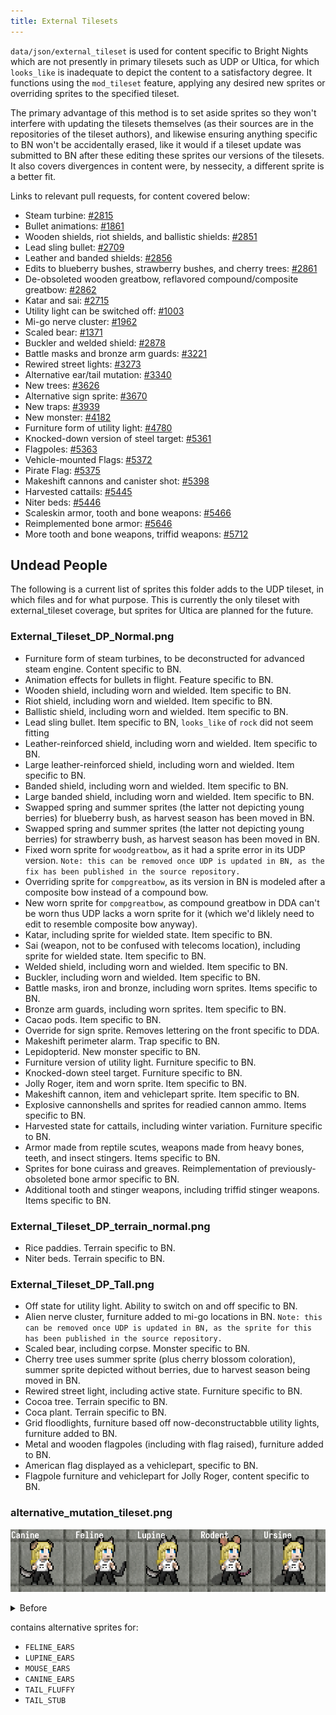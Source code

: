 ```yaml
---
title: External Tilesets
---
```


`data/json/external_tileset` is used for content specific to Bright Nights which are not presently
in primary tilesets such as UDP or Ultica, for which `looks_like` is inadequate to depict the
content to a satisfactory degree. It functions using the `mod_tileset` feature, applying any desired
new sprites or overriding sprites to the specified tileset.

The primary advantage of this method is to set aside sprites so they won't interfere with updating
the tilesets themselves (as their sources are in the repositories of the tileset authors), and
likewise ensuring anything specific to BN won't be accidentally erased, like it would if a tileset
update was submitted to BN after these editing these sprites our versions of the tilesets. It also
covers divergences in content were, by nessecity, a different sprite is a better fit.

Links to relevant pull requests, for content covered below:

- Steam turbine: [#2815](https://github.com/cataclysmbnteam/Cataclysm-BN/pull/2815)
- Bullet animations: [#1861](https://github.com/cataclysmbnteam/Cataclysm-BN/pull/1681)
- Wooden shields, riot shields, and ballistic shields:
  [#2851](https://github.com/cataclysmbnteam/Cataclysm-BN/pull/2851)
- Lead sling bullet: [#2709](https://github.com/cataclysmbnteam/Cataclysm-BN/pull/2709)
- Leather and banded shields: [#2856](https://github.com/cataclysmbnteam/Cataclysm-BN/pull/2856)
- Edits to blueberry bushes, strawberry bushes, and cherry trees:
  [#2861](https://github.com/cataclysmbnteam/Cataclysm-BN/pull/2861)
- De-obsoleted wooden greatbow, reflavored compound/composite greatbow:
  [#2862](https://github.com/cataclysmbnteam/Cataclysm-BN/pull/2862)
- Katar and sai: [#2715](https://github.com/cataclysmbnteam/Cataclysm-BN/pull/2715)
- Utility light can be switched off:
  [#1003](https://github.com/cataclysmbnteam/Cataclysm-BN/pull/1003)
- Mi-go nerve cluster: [#1962](https://github.com/cataclysmbnteam/Cataclysm-BN/pull/1962)
- Scaled bear: [#1371](https://github.com/cataclysmbnteam/Cataclysm-BN/pull/1371)
- Buckler and welded shield: [#2878](https://github.com/cataclysmbnteam/Cataclysm-BN/pull/2878)
- Battle masks and bronze arm guards:
  [#3221](https://github.com/cataclysmbnteam/Cataclysm-BN/pull/3221)
- Rewired street lights: [#3273](https://github.com/cataclysmbnteam/Cataclysm-BN/pull/3273)
- Alternative ear/tail mutation: [#3340](https://github.com/cataclysmbnteam/Cataclysm-BN/pull/3340)
- New trees: [#3626](https://github.com/cataclysmbnteam/Cataclysm-BN/pull/3626)
- Alternative sign sprite: [#3670](https://github.com/cataclysmbnteam/Cataclysm-BN/pull/3670)
- New traps: [#3939](https://github.com/cataclysmbnteam/Cataclysm-BN/pull/3939)
- New monster: [#4182](https://github.com/cataclysmbnteam/Cataclysm-BN/pull/4182)
- Furniture form of utility light:
  [#4780](https://github.com/cataclysmbnteam/Cataclysm-BN/pull/4780)
- Knocked-down version of steel target:
  [#5361](https://github.com/cataclysmbnteam/Cataclysm-BN/pull/5361)
- Flagpoles: [#5363](https://github.com/cataclysmbnteam/Cataclysm-BN/pull/5363)
- Vehicle-mounted Flags: [#5372](https://github.com/cataclysmbnteam/Cataclysm-BN/pull/5372)
- Pirate Flag: [#5375](https://github.com/cataclysmbnteam/Cataclysm-BN/pull/5375)
- Makeshift cannons and canister shot:
  [#5398](https://github.com/cataclysmbnteam/Cataclysm-BN/pull/5398)
- Harvested cattails: [#5445](https://github.com/cataclysmbnteam/Cataclysm-BN/pull/5445)
- Niter beds: [#5446](https://github.com/cataclysmbnteam/Cataclysm-BN/pull/5446)
- Scaleskin armor, tooth and bone weapons: [#5466](https://github.com/cataclysmbnteam/Cataclysm-BN/pull/5466)
- Reimplemented bone armor: [#5646](https://github.com/cataclysmbnteam/Cataclysm-BN/pull/5646)
- More tooth and bone weapons, triffid weapons: [#5712](https://github.com/cataclysmbnteam/Cataclysm-BN/pull/5712)

## Undead People

The following is a current list of sprites this folder adds to the UDP tileset, in which files and
for what purpose. This is currently the only tileset with external_tileset coverage, but sprites for
Ultica are planned for the future.

### External_Tileset_DP_Normal.png

- Furniture form of steam turbines, to be deconstructed for advanced steam engine. Content specific
  to BN.
- Animation effects for bullets in flight. Feature specific to BN.
- Wooden shield, including worn and wielded. Item specific to BN.
- Riot shield, including worn and wielded. Item specific to BN.
- Ballistic shield, including worn and wielded. Item specific to BN.
- Lead sling bullet. Item specific to BN, `looks_like` of `rock` did not seem fitting
- Leather-reinforced shield, including worn and wielded. Item specific to BN.
- Large leather-reinforced shield, including worn and wielded. Item specific to BN.
- Banded shield, including worn and wielded. Item specific to BN.
- Large banded shield, including worn and wielded. Item specific to BN.
- Swapped spring and summer sprites (the latter not depicting young berries) for blueberry bush, as
  harvest season has been moved in BN.
- Swapped spring and summer sprites (the latter not depicting young berries) for strawberry bush, as
  harvest season has been moved in BN.
- Fixed worn sprite for `woodgreatbow`, as it had a sprite error in its UDP version.
  `Note: this can be removed once UDP is updated in BN, as the fix has been published in the source repository.`
- Overriding sprite for `compgreatbow`, as its version in BN is modeled after a composite bow
  instead of a compound bow.
- New worn sprite for `compgreatbow`, as compound greatbow in DDA can't be worn thus UDP lacks a
  worn sprite for it (which we'd liklely need to edit to resemble composite bow anyway).
- Katar, including sprite for wielded state. Item specific to BN.
- Sai (weapon, not to be confused with telecoms location), including sprite for wielded state. Item
  specific to BN.
- Welded shield, including worn and wielded. Item specific to BN.
- Buckler, including worn and wielded. Item specific to BN.
- Battle masks, iron and bronze, including worn sprites. Items specific to BN.
- Bronze arm guards, including worn sprites. Item specific to BN.
- Cacao pods. Item specific to BN.
- Override for sign sprite. Removes lettering on the front specific to DDA.
- Makeshift perimeter alarm. Trap specific to BN.
- Lepidopterid. New monster specific to BN.
- Furniture version of utility light. Furniture specific to BN.
- Knocked-down steel target. Furniture specific to BN.
- Jolly Roger, item and worn sprite. Item specific to BN.
- Makeshift cannon, item and vehiclepart sprite. Item specific to BN.
- Explosive cannonshells and sprites for readied cannon ammo. Items specific to BN.
- Harvested state for cattails, including winter variation. Furniture specific to BN.
- Armor made from reptile scutes, weapons made from heavy bones, teeth, and insect stingers. Items specific to BN.
- Sprites for bone cuirass and greaves. Reimplementation of previously-obsoleted bone armor specific
  to BN.
- Additional tooth and stinger weapons, including triffid stinger weapons. Items specific to BN.

### External_Tileset_DP_terrain_normal.png

- Rice paddies. Terrain specific to BN.
- Niter beds. Terrain specific to BN.

### External_Tileset_DP_Tall.png

- Off state for utility light. Ability to switch on and off specific to BN.
- Alien nerve cluster, furniture added to mi-go locations in BN.
  `Note: this can be removed once UDP is updated in BN, as the sprite for this has been published in the source repository.`
- Scaled bear, including corpse. Monster specific to BN.
- Cherry tree uses summer sprite (plus cherry blossom coloration), summer sprite depicted without
  berries, due to harvest season being moved in BN.
- Rewired street light, including active state. Furniture specific to BN.
- Cocoa tree. Terrain specific to BN.
- Coca plant. Terrain specific to BN.
- Grid floodlights, furniture based off now-deconstructabble utility lights, furniture added to BN.
- Metal and wooden flagpoles (including with flag raised), furniture added to BN.
- American flag displayed as a vehiclepart, specific to BN.
- Flagpole furniture and vehiclepart for Jolly Roger, content specific to BN.

### alternative_mutation_tileset.png

![](../../../../../../../assets/img/external_tileset/mutation/after.png)

<details><summary>Before</summary>

![](../../../../../../../assets/img/external_tileset/mutation/before.png)

</details>

contains alternative sprites for:

- `FELINE_EARS`
- `LUPINE_EARS`
- `MOUSE_EARS`
- `CANINE_EARS`
- `TAIL_FLUFFY`
- `TAIL_STUB`
